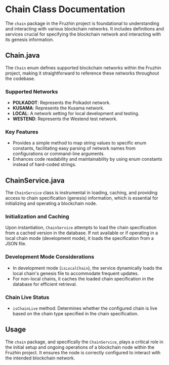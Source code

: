 # Chain Class Documentation

The `chain` package in the Fruzhin project is foundational to understanding and interacting with various blockchain networks. It includes definitions and services crucial for specifying the blockchain network and interacting with its genesis information.

## Chain.java

The `Chain` enum defines supported blockchain networks within the Fruzhin project, making it straightforward to reference these networks throughout the codebase.

### Supported Networks

- **POLKADOT**: Represents the Polkadot network.
- **KUSAMA**: Represents the Kusama network.
- **LOCAL**: A network setting for local development and testing.
- **WESTEND**: Represents the Westend test network.

### Key Features

- Provides a simple method to map string values to specific enum constants, facilitating easy parsing of network names from configurations or command-line arguments.
- Enhances code readability and maintainability by using enum constants instead of hard-coded strings.

## ChainService.java

The `ChainService` class is instrumental in loading, caching, and providing access to chain specification (genesis) information, which is essential for initializing and operating a blockchain node.

### Initialization and Caching

Upon instantiation, `ChainService` attempts to load the chain specification from a cached version in the database. If not available or if operating in a local chain mode (development mode), it loads the specification from a JSON file.

### Development Mode Considerations

- In development mode (`isLocalChain`), the service dynamically loads the local chain's genesis file to accommodate frequent updates.
- For non-local chains, it caches the loaded chain specification in the database for efficient retrieval.

### Chain Live Status

- `isChainLive` method: Determines whether the configured chain is live based on the chain type specified in the chain specification.

## Usage

The `chain` package, and specifically the `ChainService`, plays a critical role in the initial setup and ongoing operations of a blockchain node within the Fruzhin project. It ensures the node is correctly configured to interact with the intended blockchain network.
